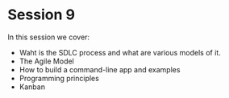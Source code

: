 # Session 9

In this session we cover:
- Waht is the SDLC process and what are various models of it.
- The Agile Model
- How to build a command-line app and examples
- Programming principles
- Kanban